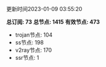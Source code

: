 更新时间2023-01-09 03:55:20

**总订阅: 73**
**总节点: 1415**
**有效节点: 473**
- trojan节点: 104
- ss节点: 198
- v2ray节点: 170
- ssr节点: 1
